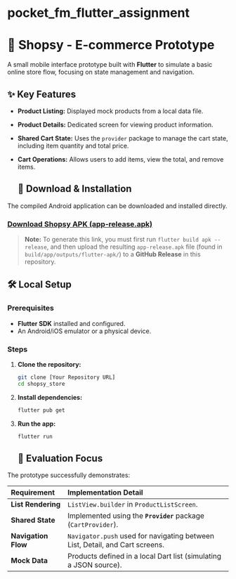 # pocket_fm_flutter_assignment

# 🛒 Shopsy - E-commerce Prototype

A small mobile interface prototype built with **Flutter** to simulate a basic online store flow, focusing on state management and navigation.

## ✨ Key Features

- **Product Listing:** Displayed mock products from a local data file.
- **Product Details:** Dedicated screen for viewing product information.
- **Shared Cart State:** Uses the `provider` package to manage the cart state, including item quantity and total price.
- **Cart Operations:** Allows users to add items, view the total, and remove items.

  ## 📲 Download & Installation

The compiled Android application can be downloaded and installed directly.

### [Download Shopsy APK (app-release.apk)](YOUR_GITHUB_RELEASE_DOWNLOAD_URL_HERE)

> **Note:** To generate this link, you must first run `flutter build apk --release`, and then upload the resulting `app-release.apk` file (found in `build/app/outputs/flutter-apk/`) to a **GitHub Release** in this repository.
## 🛠️ Local Setup

### Prerequisites

* **Flutter SDK** installed and configured.
* An Android/iOS emulator or a physical device.

### Steps

1.  **Clone the repository:**
    ```bash
    git clone [Your Repository URL]
    cd shopsy_store
    ```
2.  **Install dependencies:**
    ```bash
    flutter pub get
    ```
3.  **Run the app:**
    ```bash
    flutter run
    ```

    ## 🎯 Evaluation Focus

The prototype successfully demonstrates:

| Requirement | Implementation Detail |
| :--- | :--- |
| **List Rendering** | `ListView.builder` in `ProductListScreen`. |
| **Shared State** | Implemented using the **`Provider`** package (`CartProvider`). |
| **Navigation Flow** | `Navigator.push` used for navigating between List, Detail, and Cart screens. |
| **Mock Data** | Products defined in a local Dart list (simulating a JSON source). |
